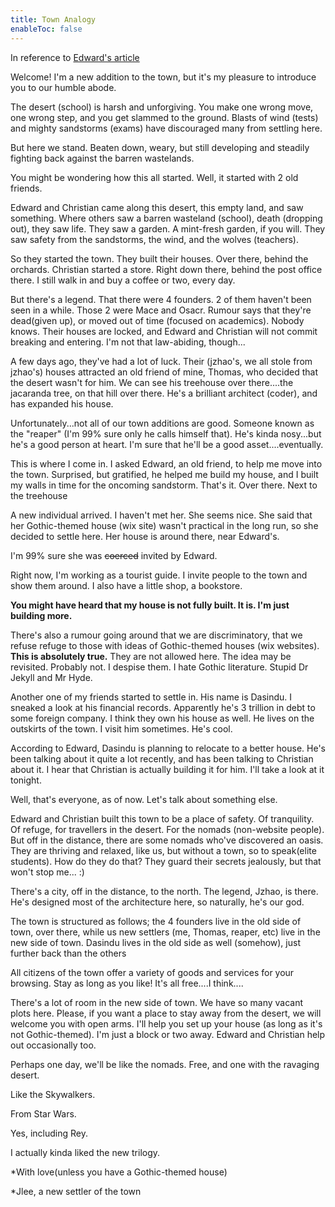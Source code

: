 ```yaml
---
title: Town Analogy
enableToc: false
---
```


In reference to [Edward's article](https://eddietheed.github.io/obsidiannotes-v.3/04-03-2023-The-town-analogy/)

Welcome! I'm a new addition to the town, but it's my pleasure to introduce you to our humble abode.

The desert (school) is harsh and unforgiving. You make one wrong move, one wrong step, and you get slammed to the ground. Blasts of wind (tests) and mighty sandstorms (exams) have discouraged many from settling here. 

But here we stand. Beaten down, weary, but still developing and steadily fighting back against the barren wastelands.

You might be wondering how this all started. Well, it started with 2 old friends.

Edward and Christian came along this desert, this empty land, and saw something. Where others saw a barren wasteland (school), death (dropping out), they saw life. They saw a garden. A mint-fresh garden, if you will. They saw safety from the sandstorms, the wind, and the wolves (teachers).

So they started the town. They built their houses. Over there, behind the orchards. Christian started a store. Right down there, behind the post office there. I still walk in and buy a coffee or two, every day.

But there's a legend. That there were 4 founders. 2 of them haven't been seen in a while. Those 2 were Mace and Osacr. Rumour says that they're dead(given up), or moved out of time (focused on academics). Nobody knows. Their houses are locked, and Edward and Christian will not commit breaking and entering. I'm not that law-abiding, though...

A few days ago, they've had a lot of luck. Their (jzhao's, we all stole from jzhao's) houses attracted an old friend of mine, Thomas, who decided that the desert wasn't for him. We can see his treehouse over there....the jacaranda tree, on that hill over there.  He's a brilliant architect (coder), and has expanded his house.

Unfortunately...not all of our town additions are good. Someone known as the "reaper" (I'm 99% sure only he calls himself that). He's kinda nosy...but he's a good person at heart. I'm sure that he'll be a good asset....eventually.

This is where I come in. I asked Edward, an old friend, to help me move into the town. Surprised, but gratified, he helped me build my house, and I built my walls in time for the oncoming sandstorm. That's it. Over there. Next to the treehouse

A new individual arrived. I haven't met her. She seems nice. She said that her Gothic-themed house (wix site) wasn't practical in the long run, so she decided to settle here. Her house is around there, near Edward's.

I'm 99% sure she was ~~coerced~~ invited by Edward.

Right now, I'm working as a tourist guide. I invite people to the town and show them around. I also have a little shop, a bookstore. 

**You might have heard that my house is not fully built. It is. I'm just building more.**

There's also a rumour going around that we are discriminatory, that we refuse refuge to those with ideas of Gothic-themed houses (wix websites). **This is absolutely true.** They are not allowed here. The idea may be revisited. Probably not. I despise them. I hate Gothic literature. Stupid Dr Jekyll and Mr Hyde.

Another one of my friends started to settle in. His name is Dasindu. I sneaked a look at his financial records. Apparently he's 3 trillion in debt to some foreign company. I think they own his house as well. He lives on the outskirts of the town. I visit him sometimes. He's cool.

According to Edward, Dasindu is planning to relocate to a better house. He's been talking about it quite a lot recently, and has been talking to Christian about it. I hear that Christian is actually building it for him. I'll take a look at it tonight.

Well, that's everyone, as of now. Let's talk about something else.

Edward and Christian built this town to be a place of safety. Of tranquility. Of refuge, for travellers in the desert. For the nomads (non-website people). But off in the distance, there are some nomads who've discovered an oasis. They are thriving and relaxed, like us, but without a town, so to speak(elite students). How do they do that? They guard their secrets jealously, but that won't stop me... :)

There's a city, off in the distance, to the north. The legend, Jzhao, is there. He's designed most of the architecture here, so naturally, he's our god. 

The town is structured as follows; the 4 founders live in the old side of town, over there, while us new settlers (me, Thomas, reaper, etc) live in the new side of town. Dasindu lives in the old side as well (somehow), just further back than the others

All citizens of the town offer a variety of goods and services for your browsing. Stay as long as you like! It's all free....I think....

There's a lot of room in the new side of town. We have so many vacant plots here. Please, if you want a place to stay away from the desert, we will welcome you with open arms. I'll help you set up your house (as long as it's not Gothic-themed). I'm just a block or two away. Edward and Christian help out occasionally too.

Perhaps one day, we'll be like the nomads. Free, and one with the ravaging desert.

Like the Skywalkers.

From Star Wars.

Yes, including Rey.

I actually kinda liked the new trilogy.

*With love(unless you have a Gothic-themed house)

*Jlee, a new settler of the town




